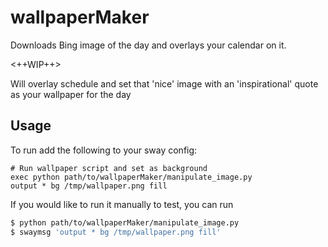 # wallpaperMaker
Downloads Bing image of the day and overlays your calendar on it.

<++WIP++>

Will overlay schedule and set that 'nice' image with an 'inspirational' quote as your wallpaper for the day

## Usage
To run add the following to your sway config:

```bash{.line-numbers}
# Run wallpaper script and set as background
exec python path/to/wallpaperMaker/manipulate_image.py
output * bg /tmp/wallpaper.png fill
```

If you would like to run it manually to test, you can run
```bash
$ python path/to/wallpaperMaker/manipulate_image.py
$ swaymsg 'output * bg /tmp/wallpaper.png fill'
```
